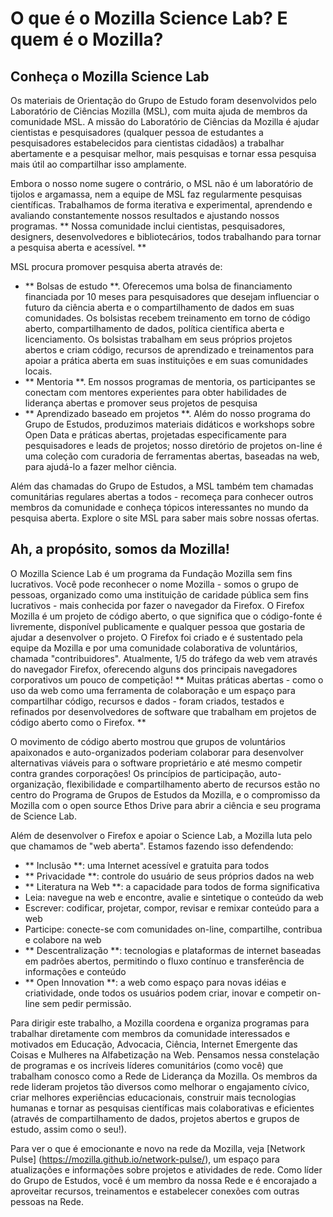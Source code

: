 # O que é o Mozilla Science Lab? E quem é o Mozilla?

## Conheça o Mozilla Science Lab ##
Os materiais de Orientação do Grupo de Estudo foram desenvolvidos pelo Laboratório de Ciências Mozilla (MSL), com muita ajuda de membros da comunidade MSL. A missão do Laboratório de Ciências da Mozilla é ajudar cientistas e pesquisadores (qualquer pessoa de estudantes a pesquisadores estabelecidos para cientistas cidadãos) a trabalhar abertamente e a pesquisar melhor, mais pesquisas e tornar essa pesquisa mais útil ao compartilhar isso amplamente.

Embora o nosso nome sugere o contrário, o MSL não é um laboratório de tijolos e argamassa, nem a equipe de MSL faz regularmente pesquisas científicas. Trabalhamos de forma iterativa e experimental, aprendendo e avaliando constantemente nossos resultados e ajustando nossos programas. ** Nossa comunidade inclui cientistas, pesquisadores, designers, desenvolvedores e bibliotecários, todos trabalhando para tornar a pesquisa aberta e acessível. **

MSL procura promover pesquisa aberta através de:

* ** Bolsas de estudo **. Oferecemos uma bolsa de financiamento financiada por 10 meses para pesquisadores que desejam influenciar o futuro da ciência aberta e o compartilhamento de dados em suas comunidades. Os bolsistas recebem treinamento em torno de código aberto, compartilhamento de dados, política científica aberta e licenciamento. Os bolsistas trabalham em seus próprios projetos abertos e criam código, recursos de aprendizado e treinamentos para apoiar a prática aberta em suas instituições e em suas comunidades locais.
* ** Mentoria **. Em nossos programas de mentoria, os participantes se conectam com mentores experientes para obter habilidades de liderança abertas e promover seus projetos de pesquisa
* ** Aprendizado baseado em projetos **. Além do nosso programa do Grupo de Estudos, produzimos materiais didáticos e workshops sobre Open Data e práticas abertas, projetadas especificamente para pesquisadores e leads de projetos; nosso diretório de projetos on-line é uma coleção com curadoria de ferramentas abertas, baseadas na web, para ajudá-lo a fazer melhor ciência.

Além das chamadas do Grupo de Estudos, a MSL também tem chamadas comunitárias regulares abertas a todos - recomeça para conhecer outros membros da comunidade e conheça tópicos interessantes no mundo da pesquisa aberta. Explore o site MSL para saber mais sobre nossas ofertas.

## Ah, a propósito, somos da Mozilla! ##
O Mozilla Science Lab é um programa da Fundação Mozilla sem fins lucrativos. Você pode reconhecer o nome Mozilla - somos o grupo de pessoas, organizado como uma instituição de caridade pública sem fins lucrativos - mais conhecida por fazer o navegador da Firefox. O Firefox Mozilla é um projeto de código aberto, o que significa que o código-fonte é livremente, disponível publicamente e qualquer pessoa que gostaria de ajudar a desenvolver o projeto. O Firefox foi criado e é sustentado pela equipe da Mozilla e por uma comunidade colaborativa de voluntários, chamada "contribuidores". Atualmente, 1/5 do tráfego da web vem através do navegador Firefox, oferecendo alguns dos principais navegadores corporativos um pouco de competição! ** Muitas práticas abertas - como o uso da web como uma ferramenta de colaboração e um espaço para compartilhar código, recursos e dados - foram criados, testados e refinados por desenvolvedores de software que trabalham em projetos de código aberto como o Firefox. **

O movimento de código aberto mostrou que grupos de voluntários apaixonados e auto-organizados poderiam colaborar para desenvolver alternativas viáveis ​​para o software proprietário e até mesmo competir contra grandes corporações! Os princípios de participação, auto-organização, flexibilidade e compartilhamento aberto de recursos estão no centro do Programa de Grupos de Estudos da Mozilla, e o compromisso da Mozilla com o open source Ethos Drive para abrir a ciência e seu programa de Science Lab.

Além de desenvolver o Firefox e apoiar o Science Lab, a Mozilla luta pelo que chamamos de "web aberta". Estamos fazendo isso defendendo:

* ** Inclusão **: uma Internet acessível e gratuita para todos
* ** Privacidade **: controle do usuário de seus próprios dados na web
* ** Literatura na Web **: a capacidade para todos de forma significativa
* Leia: navegue na web e encontre, avalie e sintetique o conteúdo da web
* Escrever: codificar, projetar, compor, revisar e remixar conteúdo para a web
* Participe: conecte-se com comunidades on-line, compartilhe, contribua e colabore na web
* ** Descentralização **: tecnologias e plataformas de internet baseadas em padrões abertos, permitindo o fluxo contínuo e transferência de informações e conteúdo
* ** Open Innovation **: a web como espaço para novas idéias e criatividade, onde todos os usuários podem criar, inovar e competir on-line sem pedir permissão.

Para dirigir este trabalho, a Mozilla coordena e organiza programas para trabalhar diretamente com membros da comunidade interessados ​​e motivados em Educação, Advocacia, Ciência, Internet Emergente das Coisas e Mulheres na Alfabetização na Web. Pensamos nessa constelação de programas e os incríveis líderes comunitários (como você) que trabalham conosco como a Rede de Liderança da Mozilla. Os membros da rede lideram projetos tão diversos como melhorar o engajamento cívico, criar melhores experiências educacionais, construir mais tecnologias humanas e tornar as pesquisas científicas mais colaborativas e eficientes (através de compartilhamento de dados, projetos abertos e grupos de estudo, assim como o seu!).

Para ver o que é emocionante e novo na rede da Mozilla, veja [Network Pulse] (https://mozilla.github.io/network-pulse/), um espaço para atualizações e informações sobre projetos e atividades de rede. Como líder do Grupo de Estudos, você é um membro da nossa Rede e é encorajado a aproveitar recursos, treinamentos e estabelecer conexões com outras pessoas na Rede.